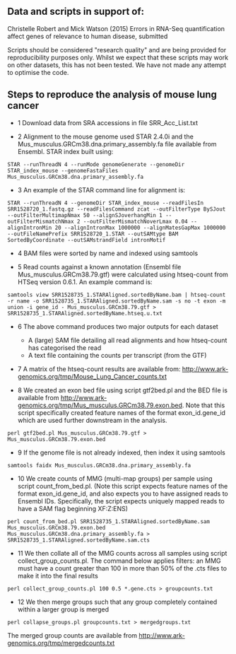 ## Data and scripts in support of:

Christelle Robert and Mick Watson (2015) Errors in RNA-Seq quantification affect genes of relevance to human disease, submitted

Scripts should be considered "research quality" and are being provided for reproducibility purposes only.  Whilst we expect that these scripts may work on other datasets, this has not been tested.  We have not made any attempt to optimise the code.

## Steps to reproduce the analysis of mouse lung cancer

* 1 Download data from SRA accessions in file SRR_Acc_List.txt

* 2 Alignment to the mouse genome used STAR 2.4.0i and the Mus_musculus.GRCm38.dna.primary_assembly.fa file available from Ensembl.  STAR index built using:
```
STAR --runThreadN 4 --runMode genomeGenerate --genomeDir STAR_index_mouse --genomeFastaFiles Mus_musculus.GRCm38.dna.primary_assembly.fa
```
* 3 An example of the STAR command line for alignment is:
```	
STAR --runThreadN 4 --genomeDir STAR_index_mouse --readFilesIn SRR1528720_1.fastq.gz --readFilesCommand zcat --outFilterType BySJout --outFilterMultimapNmax 50 --alignSJoverhangMin 1 --outFilterMismatchNmax 2 --outFilterMismatchNoverLmax 0.04 --alignIntronMin 20 --alignIntronMax 1000000 --alignMatesGapMax 1000000 --outFileNamePrefix SRR1528720_1.STAR --outSAMtype BAM SortedByCoordinate --outSAMstrandField intronMotif
```
* 4 BAM files were sorted by name and indexed using samtools

* 5 Read counts against a known annotation (Ensembl file Mus_musculus.GRCm38.79.gtf) were calculated using htseq-count from HTSeq version 0.6.1.  An example command is:
```
samtools view SRR1528735_1.STARAligned.sortedByName.bam | htseq-count -r name -o SRR1528735_1.STARAligned.sortedByName.sam -s no -t exon -m union -i gene_id - Mus_musculus.GRCm38.79.gtf > SRR1528735_1.STARAligned.sortedByName.htseq.u.txt
```
* 6 The above command produces two major outputs for each dataset
  * A (large) SAM file detailing all read alignments and how htseq-count has categorised the read
  * A text file containing the counts per transcript (from the GTF)

* 7 A matrix of the htseq-count results are available from: http://www.ark-genomics.org/tmp/Mouse_Lung_Cancer_counts.txt

* 8 We created an exon bed file using script gtf2bed.pl and the BED file is available from http://www.ark-genomics.org/tmp/Mus_musculus.GRCm38.79.exon.bed.  Note that this script specifically created feature names of the format exon_id.gene_id which are used further downstream in the analysis.
```
perl gtf2bed.pl Mus_musculus.GRCm38.79.gtf > Mus_musculus.GRCm38.79.exon.bed
```

* 9 If the genome file is not already indexed, then index it using samtools
```
samtools faidx Mus_musculus.GRCm38.dna.primary_assembly.fa
```

* 10 We create counts of MMG (multi-map groups) per sample using script count_from_bed.pl.  (Note this script expects feature names of the format exon_id.gene_id, and also expects you to have assigned reads to Ensembl IDs.  Specifically, the script expects uniquely mapped reads to have a SAM flag beginning XF:Z:ENS)
```
perl count_from_bed.pl SRR1528735_1.STARAligned.sortedByName.sam Mus_musculus.GRCm38.79.exon.bed Mus_musculus.GRCm38.dna.primary_assembly.fa > SRR1528735_1.STARAligned.sortedByName.sam.cts
```

* 11 We then collate all of the MMG counts across all samples using script collect_group_counts.pl.  The command below applies filters: an MMG must have a count greater than 100 in more than 50% of the .cts files to make it into the final results 
```
perl collect_group_counts.pl 100 0.5 *.gene.cts > groupcounts.txt
``` 

* 12 We then merge groups such that any group completely contained within a larger group is merged
```
perl collapse_groups.pl groupcounts.txt > mergedgroups.txt
```

The merged group counts are available from http://www.ark-genomics.org/tmp/mergedcounts.txt
